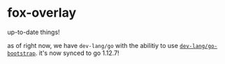# fox-overlay
up-to-date things!

as of right now, we have `dev-lang/go` with the abilitiy to use [`dev-lang/go-bootstrap`](https://github.com/gentoo/musl/tree/master/dev-lang/go-bootstrap). it's now synced to go 1.12.7!
